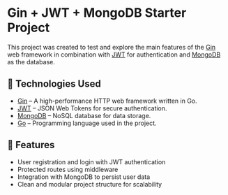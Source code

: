 # Gin + JWT + MongoDB Starter Project

This project was created to test and explore the main features of the [Gin](https://gin-gonic.com/) web framework in combination with [JWT](https://jwt.io/) for authentication and [MongoDB](https://www.mongodb.com/) as the database.

## 🔧 Technologies Used

- [Gin](https://github.com/gin-gonic/gin) – A high-performance HTTP web framework written in Go.
- [JWT](https://github.com/golang-jwt/jwt) – JSON Web Tokens for secure authentication.
- [MongoDB](https://www.mongodb.com/) – NoSQL database for data storage.
- [Go](https://golang.org/) – Programming language used in the project.

## 🚀 Features

- User registration and login with JWT authentication
- Protected routes using middleware
- Integration with MongoDB to persist user data
- Clean and modular project structure for scalability
